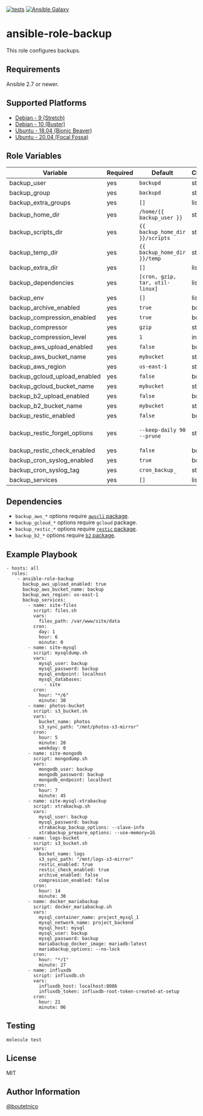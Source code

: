 [![tests](https://github.com/boutetnico/ansible-role-backup/workflows/Test%20ansible%20role/badge.svg)](https://github.com/boutetnico/ansible-role-backup/actions?query=workflow%3A%22Test+ansible+role%22)
[![Ansible Galaxy](https://img.shields.io/badge/galaxy-boutetnico.backup-blue.svg)](https://galaxy.ansible.com/boutetnico/backup)

ansible-role-backup
===================

This role configures backups.

Requirements
------------

Ansible 2.7 or newer.

Supported Platforms
-------------------

- [Debian - 9 (Stretch)](https://wiki.debian.org/DebianStretch)
- [Debian - 10 (Buster)](https://wiki.debian.org/DebianBuster)
- [Ubuntu - 18.04 (Bionic Beaver)](http://releases.ubuntu.com/18.04/)
- [Ubuntu - 20.04 (Focal Fossa)](http://releases.ubuntu.com/20.04/)

Role Variables
--------------

| Variable                     | Required | Default                         | Choices | Comments                                    |
|------------------------------|----------|---------------------------------|---------|---------------------------------------------|
| backup_user                  | yes      | `backupd`                       | string  | User who runs backup scripts                |
| backup_group                 | yes      | `backupd`                       | string  |                                             |
| backup_extra_groups          | yes      | `[]`                            | list    | Add `backup_user` to additional groups      |
| backup_home_dir              | yes      | `/home/{{ backup_user }}`       | string  |                                             |
| backup_scripts_dir           | yes      | `{{ backup_home_dir }}/scripts` | string  |                                             |
| backup_temp_dir              | yes      | `{{ backup_home_dir }}/temp`    | string  |                                             |
| backup_extra_dir             | yes      | `[]`                            | list    | Create additional directories if needed     |
| backup_dependencies          | yes      | `[cron, gzip, tar, util-linux]` | list    |                                             |
| backup_env                   | yes      | `[]`                            | list    |                                             |
| backup_archive_enabled       | yes      | `true`                          | bool    | Wether or not to pack files into an archive |
| backup_compression_enabled   | yes      | `true`                          | bool    | Wether or not to compress the archive file  |
| backup_compressor            | yes      | `gzip`                          | string  |                                             |
| backup_compression_level     | yes      | `1`                             | int     |                                             |
| backup_aws_upload_enabled    | yes      | `false`                         | bool    |                                             |
| backup_aws_bucket_name       | yes      | `mybucket`                      | string  |                                             |
| backup_aws_region            | yes      | `us-east-1`                     | string  |                                             |
| backup_gcloud_upload_enabled | yes      | `false`                         | bool    |                                             |
| backup_gcloud_bucket_name    | yes      | `mybucket`                      | string  |                                             |
| backup_b2_upload_enabled     | yes      | `false`                         | bool    | Enable Backblaze B2 upload.                 |
| backup_b2_bucket_name        | yes      | `mybucket`                      | string  | Backblaze B2 bucket name.                   |
| backup_restic_enabled        | yes      | `false`                         | bool    |                                             |
| backup_restic_forget_options | yes      | `--keep-daily 90 --prune`       | string  | See (all options)[https://restic.readthedocs.io/en/latest/060_forget.html#removing-snapshots-according-to-a-policy]. |
| backup_restic_check_enabled  | yes      | `false`                         | bool    |                                             |
| backup_cron_syslog_enabled   | yes      | `true`                          | bool    | Log script output to syslog                 |
| backup_cron_syslog_tag       | yes      | `cron_backup_`                  | string  |                                             |
| backup_services              | yes      | `[]`                            | list    | Scripts to install. See `defaults/main.yml` |

Dependencies
------------

- `backup_aws_*` options require [`awscli` package](https://github.com/boutetnico/ansible-role-awscli).
- `backup_gcloud_*` options require `gcloud` package.
- `backup_restic_*` options require [`restic` package](https://github.com/boutetnico/ansible-role-restic).
- `backup_b2_*` options require [`b2` package](https://github.com/boutetnico/ansible-role-b2).

Example Playbook
----------------

    - hosts: all
      roles:
        - ansible-role-backup
          backup_aws_upload_enabled: true
          backup_aws_bucket_name: backup
          backup_aws_region: us-east-1
          backup_services:
            - name: site-files
              script: files.sh
              vars:
                files_path: /var/www/site/data
              cron:
                day: 1
                hour: 6
                minute: 0
            - name: site-mysql
              script: mysqldump.sh
              vars:
                mysql_user: backup
                mysql_password: backup
                mysql_endpoint: localhost
                mysql_databases:
                  - site
              cron:
                hour: "*/6"
                minute: 30
            - name: photos-bucket
              script: s3_bucket.sh
              vars:
                bucket_name: photos
                s3_sync_path: "/mnt/photos-s3-mirror"
              cron:
                hour: 5
                minute: 20
                weekday: 0
            - name: site-mongodb
              script: mongodump.sh
              vars:
                mongodb_user: backup
                mongodb_password: backup
                mongodb_endpoint: localhost
              cron:
                hour: 7
                minute: 45
            - name: site-mysql-xtrabackup
              script: xtrabackup.sh
              vars:
                mysql_user: backup
                mysql_password: backup
                xtrabackup_backup_options: --slave-info
                xtrabackup_prepare_options: --use-memory=1G
            - name: logs-bucket
              script: s3_bucket.sh
              vars:
                bucket_name: logs
                s3_sync_path: "/mnt/logs-s3-mirror"
                restic_enabled: true
                restic_check_enabled: true
                archive_enabled: false
                compression_enabled: false
              cron:
                hour: 14
                minute: 30
            - name: docker_mariabackup
              script: docker_mariabackup.sh
              vars:
                mysql_container_name: project_mysql_1
                mysql_network_name: project_backend
                mysql_host: mysql
                mysql_user: backup
                mysql_password: backup
                mariabackup_docker_image: mariadb:latest
                mariabackup_options: --no-lock
              cron:
                hour: "*/1"
                minute: 27
            - name: influxdb
              script: influxdb.sh
              vars:
                influxdb_host: localhost:8086
                influxdb_token: influxdb-root-token-created-at-setup
              cron:
                hour: 21
                minute: 06

Testing
-------

    molecule test

License
-------

MIT

Author Information
------------------

[@boutetnico](https://github.com/boutetnico)
